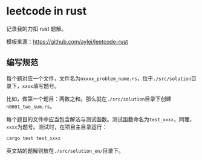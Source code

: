 # leetcode in rust

记录我的力扣 rust 题解。

模板来源：https://github.com/aylei/leetcode-rust

## 编写规范

每个题对应一个文件，文件名为`nxxxx_problem_name.rs`，位于`./src/solution`目录下，`xxxx`填写题号。

比如，做第一个题目：两数之和。那么就在`./src/solution`目录下创建`n0001_two_sum.rs`。

每个题目的文件中应当包含解法与测试函数。测试函数命名为`test_xxxx`，同理，`xxxx`为题号。测试时，在项目主目录运行：

```bash
cargo test test_xxxx
```

英文站的题解则放在`./src/solution_en/`目录下。

